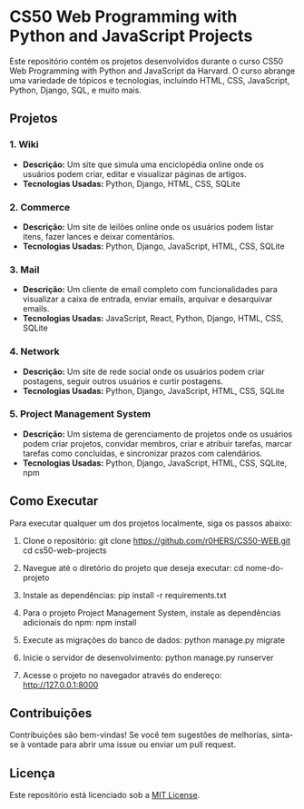# CS50 Web Programming with Python and JavaScript Projects

Este repositório contém os projetos desenvolvidos durante o curso CS50 Web Programming with Python and JavaScript da Harvard. O curso abrange uma variedade de tópicos e tecnologias, incluindo HTML, CSS, JavaScript, Python, Django, SQL, e muito mais.

## Projetos

### 1. Wiki
- **Descrição:** Um site que simula uma enciclopédia online onde os usuários podem criar, editar e visualizar páginas de artigos.
- **Tecnologias Usadas:** Python, Django, HTML, CSS, SQLite
   
### 2. Commerce
- **Descrição:** Um site de leilões online onde os usuários podem listar itens, fazer lances e deixar comentários.
- **Tecnologias Usadas:** Python, Django, JavaScript, HTML, CSS, SQLite

### 3. Mail
- **Descrição:** Um cliente de email completo com funcionalidades para visualizar a caixa de entrada, enviar emails, arquivar e desarquivar emails.
- **Tecnologias Usadas:** JavaScript, React, Python, Django, HTML, CSS, SQLite

### 4. Network
- **Descrição:** Um site de rede social onde os usuários podem criar postagens, seguir outros usuários e curtir postagens.
- **Tecnologias Usadas:** Python, Django, JavaScript, HTML, CSS, SQLite

### 5. Project Management System
- **Descrição:** Um sistema de gerenciamento de projetos onde os usuários podem criar projetos, convidar membros, criar e atribuir tarefas, marcar tarefas como concluídas, e sincronizar prazos com calendários.
- **Tecnologias Usadas:** Python, Django, JavaScript, HTML, CSS, SQLite, npm

## Como Executar

Para executar qualquer um dos projetos localmente, siga os passos abaixo:

1. Clone o repositório:
   git clone https://github.com/r0HERS/CS50-WEB.git
   cd cs50-web-projects

2. Navegue até o diretório do projeto que deseja executar:
   cd nome-do-projeto

3. Instale as dependências:
   pip install -r requirements.txt

4. Para o projeto Project Management System, instale as dependências adicionais do npm:
   npm install

5. Execute as migrações do banco de dados:
   python manage.py migrate

6. Inicie o servidor de desenvolvimento:
   python manage.py runserver

7. Acesse o projeto no navegador através do endereço:
   http://127.0.0.1:8000

## Contribuições

Contribuições são bem-vindas! Se você tem sugestões de melhorias, sinta-se à vontade para abrir uma issue ou enviar um pull request.

## Licença

Este repositório está licenciado sob a [MIT License](LICENSE).

